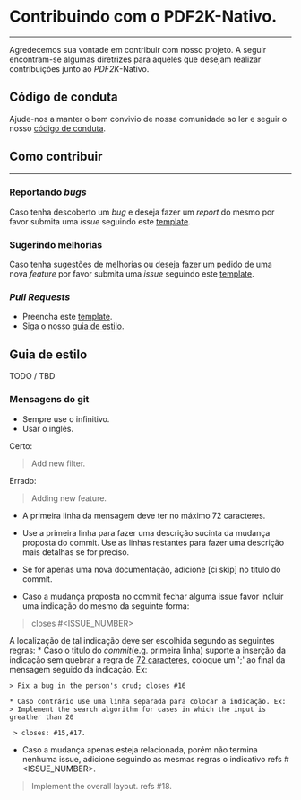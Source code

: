 # Contribuindo com o PDF2K-Nativo.
***
Agredecemos sua vontade em contribuir com nosso projeto. A seguir encontram-se algumas diretrizes para aqueles que desejam realizar contribuições junto ao _PDF2K_-Nativo.

## Código de conduta

Ajude-nos a manter o bom convivio de nossa comunidade ao ler e seguir o nosso [código de conduta](/docs/CODE_OF_CONDUCT.md).

## Como contribuir
***
### Reportando _bugs_
Caso tenha descoberto um _bug_ e deseja fazer um _report_ do mesmo por favor submita uma _issue_ seguindo este [template](/docs/ISSUE_TEMPLATE/BUG_ISSUE_TEMPLATE.md).
### Sugerindo melhorias
Caso tenha sugestões de melhorias ou deseja fazer um pedido de uma nova _feature_ por favor submita uma _issue_ seguindo este [template](/docs/ISSUE_TEMPLATE/FEATURE_ISSUE_TEMPLATE.md).
### _Pull Requests_
  * Preencha este [template](/docs/PULL_REQUEST_TEMPLATE.md).
  * Siga o nosso [guia de estilo]().

## Guia de estilo
TODO / TBD
### Mensagens do git
  * Sempre use o infinitivo.
  * Usar o inglês.

  Certo:
  > Add new filter.

  Errado:
  > Adding new feature.

  * A primeira linha da mensagem deve ter no máximo 72 caracteres.

  * <a name="line-rule"></a> Use a primeira linha para fazer uma descrição sucinta da mudança proposta do commit. Use as linhas restantes para fazer uma descrição mais detalhas se for preciso.

  * Se for apenas uma nova documentação, adicione [ci skip] no titulo do commit.

  * Caso a mudança proposta no commit fechar alguma issue favor  incluir uma indicação do mesmo da seguinte forma:
  > closes #<ISSUE_NUMBER>

  A localização de tal indicação deve ser escolhida segundo as seguintes regras:
    * Caso o titulo do _commit_(e.g. primeira linha) suporte a inserção da indicação sem quebrar a regra de [72 caracteres](#line-rule), coloque um ';' ao final da mensagem seguido da indicação. Ex:
    
    > Fix a bug in the person's crud; closes #16

    * Caso contrário use uma linha separada para colocar a indicação. Ex:
    > Implement the search algorithm for cases in which the input is greather than 20

     > closes: #15,#17.
  * Caso a mudança apenas esteja relacionada, porém não termina nenhuma issue, adicione seguindo as mesmas regras o indicativo refs #<ISSUE_NUMBER>.
 > Implement the overall layout. refs #18.
